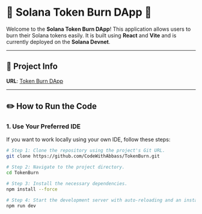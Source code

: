 # 🌟 Solana Token Burn DApp 🌟

Welcome to the **Solana Token Burn DApp**! This application allows users to burn their Solana tokens easily. It is built using **React** and **Vite** and is currently deployed on the **Solana Devnet**.

---

## 📖 Project Info

**URL**: [Token Burn DApp](https://github.com/CodeWithAbbass/TokenBurn)

---

## ✏️ How to Run the Code

### 1. Use Your Preferred IDE

If you want to work locally using your own IDE, follow these steps:

```bash
# Step 1: Clone the repository using the project's Git URL.
git clone https://github.com/CodeWithAbbass/TokenBurn.git

# Step 2: Navigate to the project directory.
cd TokenBurn

# Step 3: Install the necessary dependencies.
npm install --force

# Step 4: Start the development server with auto-reloading and an instant preview.
npm run dev
```
